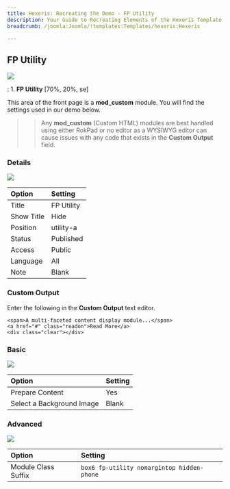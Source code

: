 ```yaml
---
title: Hexeris: Recreating the Demo - FP Utility
description: Your Guide to Recreating Elements of the Hexeris Template for Joomla
breadcrumb: /joomla:Joomla/!templates:Templates/hexeris:Hexeris

---
```


FP Utility
-----
![][demo]

:   1. **FP Utility** [70%, 20%, se]

This area of the front page is a **mod_custom** module. You will find the settings used in our demo below.

>> Any **mod_custom** (Custom HTML) modules are best handled using either RokPad or no editor as a WYSIWYG editor can cause issues with any code that exists in the **Custom Output** field.

### Details
![][demo2]

| Option            | Setting            |  
| :---------------- | :----------------- |  
| Title             | FP Utility         |  
| Show Title        | Hide               |  
| Position          | utility-a          |  
| Status            | Published          |  
| Access            | Public             |  
| Language          | All                |  
| Note              | Blank              |  

### Custom Output
Enter the following in the **Custom Output** text editor.

~~~
<span>A multi-faceted content display module...</span>
<a href="#" class="readon">Read More</a>
<div class="clear"></div>
~~~

### Basic
![][demo3]

| Option                    | Setting |  
| :------------------------ | :------ |  
| Prepare Content           | Yes     |  
| Select a Background Image | Blank   |

### Advanced
![][demo4]

| Option              | Setting                                    |  
| :------------------ | :----------------------------------------- |  
| Module Class Suffix | `box6 fp-utility nomargintop hidden-phone` |

[demo]: assets/demo_2.jpeg
[demo2]: assets/utility_1.jpeg
[demo3]: assets/utility_2.jpeg
[demo4]: assets/utility_3.jpeg